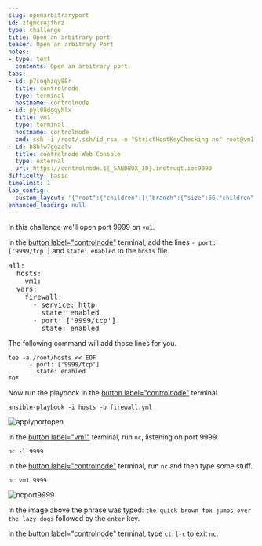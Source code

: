 ```yaml
---
slug: openarbitraryport
id: zfgmcrojfhrz
type: challenge
title: Open an arbitrary port
teaser: Open an arbitrary Port
notes:
- type: text
  contents: Open an arbitrary port.
tabs:
- id: p7soqhzqy88r
  title: controlnode
  type: terminal
  hostname: controlnode
- id: pyl08dgqyhlx
  title: vm1
  type: terminal
  hostname: controlnode
  cmd: ssh -i /root/.ssh/id_rsa -o "StrictHostKeyChecking no" root@vm1
- id: b8hlw7ggzclv
  title: controlnode Web Console
  type: external
  url: https://controlnode.${_SANDBOX_ID}.instruqt.io:9090
difficulty: basic
timelimit: 1
lab_config:
  custom_layout: '{"root":{"children":[{"branch":{"size":66,"children":[{"leaf":{"tabs":["p7soqhzqy88r","b8hlw7ggzclv"],"activeTabId":"p7soqhzqy88r","size":49}},{"leaf":{"tabs":["pyl08dgqyhlx"],"activeTabId":"pyl08dgqyhlx","size":49}}]}},{"leaf":{"tabs":["assignment"],"activeTabId":"assignment","size":33}}],"orientation":"Horizontal"}}'
enhanced_loading: null
---
```


In this challenge we'll open port 9999 on `vm1`.

In the [button label="controlnode"](tab-0) terminal, add the lines `- port: ['9999/tcp']` and `state: enabled` to the `hosts` file.

<pre>
all:
  hosts:
    vm1:
  vars:
    firewall:
      - service: http
        state: enabled
      - port: ['9999/tcp']
        state: enabled
</pre>

The following command will add those lines for you.

```bash,run
tee -a /root/hosts << EOF
      - port: ['9999/tcp']
        state: enabled
EOF
```

Now run the playbook in the [button label="controlnode"](tab-0) terminal.

```bash,run
ansible-playbook -i hosts -b firewall.yml
```

![applyportopen](../assets/applyportopen.png)

In the [button label="vm1"](tab-1) terminal, run `nc`, listening on port 9999.

```bash,run
nc -l 9999
```

In the [button label="controlnode"](tab-0) terminal, run `nc` and then type some stuff.

```bash,run
nc vm1 9999
```

![ncport9999](../assets/ncport9999.png)

In the image above the phrase was typed: `the quick brown fox jumps over the lazy dogs` followed by the `enter` key.

In the [button label="controlnode"](tab-0) terminal, type `ctrl-c` to exit `nc`.
